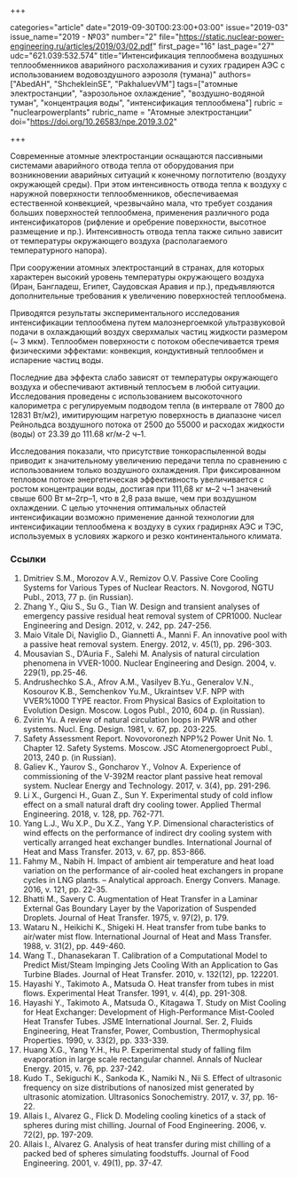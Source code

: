 +++

categories="article"
date="2019-09-30T00:23:00+03:00"
issue="2019-03"
issue_name="2019 - №03"
number="2"
file="https://static.nuclear-power-engineering.ru/articles/2019/03/02.pdf"
first_page="16"
last_page="27"
udc="621.039:532.574"
title="Интенсификация теплообмена воздушных теплообменников аварийного расхолаживания и сухих градирен АЭС с использованием водовоздушного аэрозоля (тумана)"
authors=["AbedAH", "ShchekleinSE", "PakhaluevVM"]
tags=["атомные электростанции", "аэрозольное охлаждение", "воздушно-водяной туман", "концентрация воды", "интенсификация теплообмена"]
rubric = "nuclearpowerplants"
rubric_name = "Aтомные электростанции"
doi="https://doi.org/10.26583/npe.2019.3.02"

+++

Современные атомные электростанции оснащаются пассивными системами аварийного отвода тепла от оборудования при возникновении аварийных ситуаций к конечному поглотителю (воздуху окружающей среды). При этом интенсивность отвода тепла к воздуху с наружной поверхности теплообменников, обеспечиваемая естественной конвекцией, чрезвычайно мала, что требует создания больших поверхностей теплообмена, применения различного рода интенсификаторов (рифление и оребрение поверхности, высотное размещение и пр.). Интенсивность отвода тепла также сильно зависит от температуры окружающего воздуха (располагаемого температурного напора).

При сооружении атомных электростанций в странах, для которых характерен высокий уровень температуры окружающего воздуха (Иран, Бангладеш, Египет, Саудовская Аравия и пр.), предъявляются дополнительные требования к увеличению поверхностей теплообмена.

Приводятся результаты экспериментального исследования интенсификации теплообмена путем малоэнергоемкой ультразвуковой подачи в охлаждающий воздух сверхмалых частиц жидкости размером (~ 3 мкм). Теплообмен поверхности с потоком обеспечивается тремя физическими эффектами: конвекция, кондуктивный теплообмен и испарение частиц воды.

Последние два эффекта слабо зависят от температуры окружающего воздуха и обеспечивают активный теплосъем в любой ситуации. Исследования проведены с использованием высокоточного калориметра с регулируемым подводом тепла (в интервале от 7800 до 12831 Вт/м2), имитирующим нагретую поверхность в диапазоне чисел Рейнольдса воздушного потока от 2500 до 55000 и расходах жидкости (воды) от 23.39 до 111.68 кг/м-2 ч–1.

Исследования показали, что присутствие тонкораспыленной воды приводит к значительному увеличению передачи тепла по сравнению с использованием только воздушного охлаждения. При фиксированном тепловом потоке энергетическая эффективность увеличивается с ростом концентрации воды, достигая при 111,68 кг м–2 ч–1 значений свыше 600 Вт м–2гр–1, что в 2,8 раза выше, чем при воздушном охлаждении. С целью уточнения оптимальных областей интенсификации возможно применение данной технологии для интенсификации теплообмена к воздуху в сухих градирнях АЭС и ТЭС, используемых в условиях жаркого и резко континентального климата.

### Ссылки

1. Dmitriev S.M., Morozov A.V., Remizov O.V. Passive Core Cooling Systems for Various Types of Nuclear Reactors. N. Novgorod, NGTU Publ., 2013, 77 p. (in Russian).
2. Zhang Y., Qiu S., Su G., Tian W. Design and transient analyses of emergency passive residual heat removal system of CPR1000. Nuclear Engineering and Design. 2012, v. 242, pp. 247-256.
3. Maio Vitale Di, Naviglio D., Giannetti A., Manni F. An innovative pool with a passive heat removal system. Energy. 2012, v. 45(1), pp. 296-303.
4. Mousavian S., D’Auria F., Salehi M. Analysis of natural circulation phenomena in VVER-1000. Nuclear Engineering and Design. 2004, v. 229(1), pp.25-46.
5. Andrushechko S.A., Afrov A.M., Vasilyev B.Yu., Generalov V.N., Kosourov K.B., Semchenkov Yu.M., Ukraintsev V.F. NPP with VVER%1000 TYPE reactor. From Physical Basics of Exploitation to Evolution Design. Moscow. Logos Publ., 2010, 604 p. (in Russian).
6. Zvirin Yu. A review of natural circulation loops in PWR and other systems. Nucl. Eng. Design. 1981, v. 67, pp. 203-225.
7. Safety Assessment Report. Novovoronezh NPP%2 Power Unit No. 1. Chapter 12. Safety Systems. Moscow. JSC Atomenergoproect Publ., 2013, 240 p. (in Russian).
8. Galiev K., Yaurov S., Goncharov Y., Volnov A. Experience of commissioning of the V-392M reactor plant passive heat removal system. Nuclear Energy and Technology. 2017, v. 3(4), pp. 291-296.
9. Li X., Gurgenci H., Guan Z., Sun Y. Experimental study of cold inflow effect on a small natural draft dry cooling tower. Applied Thermal Engineering. 2018, v. 128, pp. 762-771.
10. Yang L.J., Wu X.P., Du X.Z., Yang Y.P. Dimensional characteristics of wind effects on the performance of indirect dry cooling system with vertically arranged heat exchanger bundles. International Journal of Heat and Mass Transfer. 2013, v. 67, pp. 853-866.
11. Fahmy M., Nabih H. Impact of ambient air temperature and heat load variation on the performance of air-cooled heat exchangers in propane cycles in LNG plants. – Analytical approach. Energy Convers. Manage. 2016, v. 121, pp. 22-35.
12. Bhatti M., Savery C. Augmentation of Heat Transfer in a Laminar External Gas Boundary Layer by the Vaporization of Suspended Droplets. Journal of Heat Transfer. 1975, v. 97(2), p. 179.
13. Wataru N., Heikichi K., Shigeki H. Heat transfer from tube banks to air/water mist flow. International Journal of Heat and Mass Transfer. 1988, v. 31(2), pp. 449-460.
14. Wang T., Dhanasekaran T. Calibration of a Computational Model to Predict Mist/Steam Impinging Jets Cooling With an Application to Gas Turbine Blades. Journal of Heat Transfer. 2010, v. 132(12), pp. 122201.
15. Hayashi Y., Takimoto A., Matsuda O. Heat transfer from tubes in mist flows. Experimental Heat Transfer. 1991, v. 4(4), pp. 291-308.
16. Hayashi Y., Takimoto A., Matsuda O., Kitagawa T. Study on Mist Cooling for Heat Exchanger: Development of High-Performance Mist-Cooled Heat Transfer Tubes. JSME International Journal. Ser. 2, Fluids Engineering, Heat Transfer, Power, Combustion, Thermophysical Properties. 1990, v. 33(2), pp. 333-339.
17. Huang X.G., Yang Y.H., Hu P. Experimental study of falling film evaporation in large scale rectangular channel. Annals of Nuclear Energy. 2015, v. 76, pp. 237-242.
18. Kudo T., Sekiguchi K., Sankoda K., Namiki N., Nii S. Effect of ultrasonic frequency on size distributions of nanosized mist generated by ultrasonic atomization. Ultrasonics Sonochemistry. 2017, v. 37, pp. 16-22.
19. Allais I., Alvarez G., Flick D. Modeling cooling kinetics of a stack of spheres during mist chilling. Journal of Food Engineering. 2006, v. 72(2), pp. 197-209.
20. Allais I., Alvarez G. Analysis of heat transfer during mist chilling of a packed bed of spheres simulating foodstuffs. Journal of Food Engineering. 2001, v. 49(1), pp. 37-47.